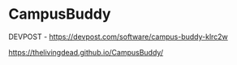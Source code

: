 # CampusBuddy


DEVPOST - https://devpost.com/software/campus-buddy-klrc2w


https://thelivingdead.github.io/CampusBuddy/
